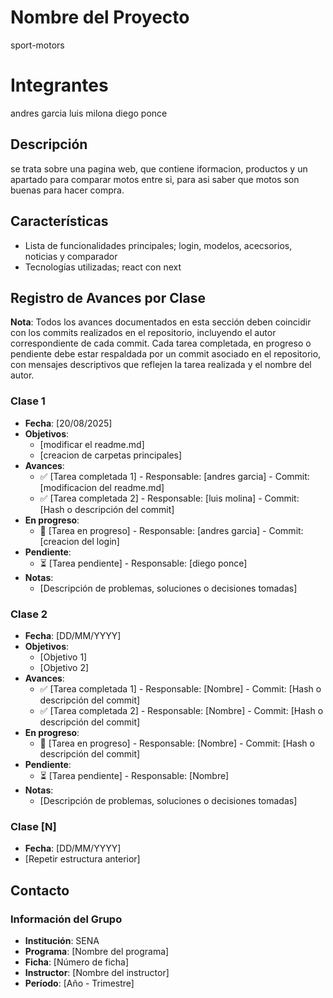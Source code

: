 # Nombre del Proyecto
sport-motors

# Integrantes
andres garcia
luis milona
diego ponce

## Descripción
se trata sobre una pagina web, que contiene iformacion, productos y un apartado para comparar motos entre si, para asi saber que motos son buenas para hacer compra. 

## Características
- Lista de funcionalidades principales; login, modelos, acecsorios, noticias y comparador
- Tecnologías utilizadas; react con next

## Registro de Avances por Clase
**Nota**: Todos los avances documentados en esta sección deben coincidir con los commits realizados en el repositorio, incluyendo el autor correspondiente de cada commit. Cada tarea completada, en progreso o pendiente debe estar respaldada por un commit asociado en el repositorio, con mensajes descriptivos que reflejen la tarea realizada y el nombre del autor.

### Clase 1
- **Fecha**: [20/08/2025]
- **Objetivos**:
  - [modificar el readme.md]
  - [creacion de carpetas principales]
- **Avances**:
  - ✅ [Tarea completada 1] - Responsable: [andres garcia] - Commit: [modificacion del readme.md]
  - ✅ [Tarea completada 2] - Responsable: [luis molina] - Commit: [Hash o descripción del commit]
- **En progreso**:
  - 🔄 [Tarea en progreso] - Responsable: [andres garcia] - Commit: [creacion del login]
- **Pendiente**:
  - ⏳ [Tarea pendiente] - Responsable: [diego ponce]
- **Notas**:
  - [Descripción de problemas, soluciones o decisiones tomadas]

### Clase 2
- **Fecha**: [DD/MM/YYYY]
- **Objetivos**:
  - [Objetivo 1]
  - [Objetivo 2]
- **Avances**:
  - ✅ [Tarea completada 1] - Responsable: [Nombre] - Commit: [Hash o descripción del commit]
  - ✅ [Tarea completada 2] - Responsable: [Nombre] - Commit: [Hash o descripción del commit]
- **En progreso**:
  - 🔄 [Tarea en progreso] - Responsable: [Nombre] - Commit: [Hash o descripción del commit]
- **Pendiente**:
  - ⏳ [Tarea pendiente] - Responsable: [Nombre]
- **Notas**:
  - [Descripción de problemas, soluciones o decisiones tomadas]

### Clase [N]
- **Fecha**: [DD/MM/YYYY]
- [Repetir estructura anterior]

## Contacto
### Información del Grupo
- **Institución**: SENA
- **Programa**: [Nombre del programa]
- **Ficha**: [Número de ficha]
- **Instructor**: [Nombre del instructor]
- **Período**: [Año - Trimestre]
